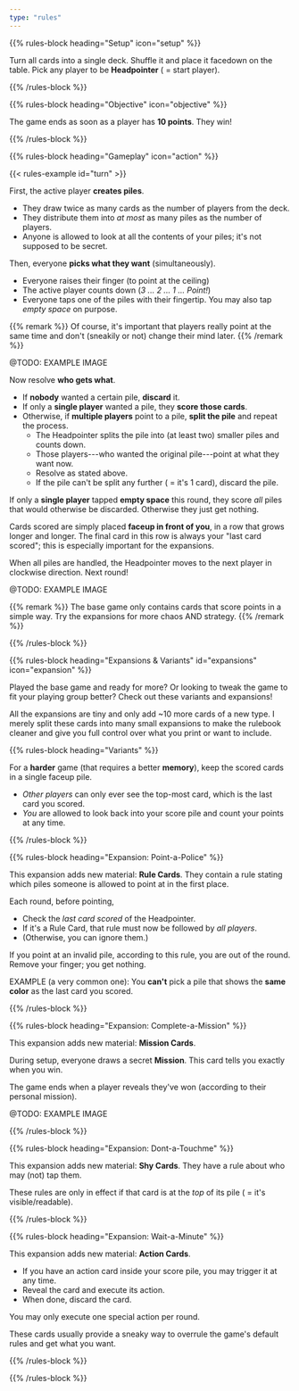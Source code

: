 ```yaml
---
type: "rules"
---
```


{{% rules-block heading="Setup" icon="setup" %}}

Turn all cards into a single deck. Shuffle it and place it facedown on the table. Pick any player to be **Headpointer** ( = start player).

{{% /rules-block %}}

{{% rules-block heading="Objective" icon="objective" %}}

The game ends as soon as a player has **10 points**. They win!

{{% /rules-block %}}

{{% rules-block heading="Gameplay" icon="action" %}}

{{< rules-example id="turn" >}}

First, the active player **creates piles**.

* They draw twice as many cards as the number of players from the deck. 
* They distribute them into _at most_ as many piles as the number of players.
* Anyone is allowed to look at all the contents of your piles; it's not supposed to be secret.

Then, everyone **picks what they want** (simultaneously).

* Everyone raises their finger (to point at the ceiling)
* The active player counts down (_3 ... 2 ... 1 ... Point!_)
* Everyone taps one of the piles with their fingertip. You may also tap _empty space_ on purpose.

{{% remark %}}
Of course, it's important that players really point at the same time and don't (sneakily or not) change their mind later.
{{% /remark %}}

@TODO: EXAMPLE IMAGE

Now resolve **who gets what**.

* If **nobody** wanted a certain pile, **discard** it.
* If only a **single player** wanted a pile, they **score those cards**.
* Otherwise, if **multiple players** point to a pile, **split the pile** and repeat the process.
  * The Headpointer splits the pile into (at least two) smaller piles and counts down.
  * Those players---who wanted the original pile---point at what they want now.
  * Resolve as stated above.
  * If the pile can't be split any further ( = it's 1 card), discard the pile.

If only a **single player** tapped **empty space** this round, they score _all_ piles that would otherwise be discarded. Otherwise they just get nothing.

Cards scored are simply placed **faceup in front of you**, in a row that grows longer and longer. The final card in this row is always your "last card scored"; this is especially important for the expansions.

When all piles are handled, the Headpointer moves to the next player in clockwise direction. Next round!

@TODO: EXAMPLE IMAGE

{{% remark %}}
The base game only contains cards that score points in a simple way. Try the expansions for more chaos AND strategy.
{{% /remark %}}

{{% /rules-block %}}

{{% rules-block heading="Expansions & Variants" id="expansions" icon="expansion" %}}

Played the base game and ready for more? Or looking to tweak the game to fit your playing group better? Check out these variants and expansions!

All the expansions are tiny and only add ~10 more cards of a new type. I merely split these cards into many small expansions to make the rulebook cleaner and give you full control over what you print or want to include.

{{% rules-block heading="Variants" %}}

For a **harder** game (that requires a better **memory**), keep the scored cards in a single faceup pile. 

* _Other players_ can only ever see the top-most card, which is the last card you scored.
* _You_ are allowed to look back into your score pile and count your points at any time.

{{% /rules-block %}}

{{% rules-block heading="Expansion: Point-a-Police" %}}

This expansion adds new material: **Rule Cards**. They contain a rule stating which piles someone is allowed to point at in the first place.

Each round, before pointing, 

* Check the _last card scored_ of the Headpointer. 
* If it's a Rule Card, that rule must now be followed by _all players_. 
* (Otherwise, you can ignore them.)

If you point at an invalid pile, according to this rule, you are out of the round. Remove your finger; you get nothing.

EXAMPLE (a very common one): You **can't** pick a pile that shows the **same color** as the last card you scored.

{{% /rules-block %}}

{{% rules-block heading="Expansion: Complete-a-Mission" %}}

This expansion adds new material: **Mission Cards**.

During setup, everyone draws a secret **Mission**. This card tells you exactly when you win.

The game ends when a player reveals they've won (according to their personal mission).

@TODO: EXAMPLE IMAGE

{{% /rules-block %}}

{{% rules-block heading="Expansion: Dont-a-Touchme" %}}

This expansion adds new material: **Shy Cards**. They have a rule about who may (not) tap them.

These rules are only in effect if that card is at the _top_ of its pile ( = it's visible/readable).

{{% /rules-block %}}

{{% rules-block heading="Expansion: Wait-a-Minute" %}}

This expansion adds new material: **Action Cards**.

* If you have an action card inside your score pile, you may trigger it at any time. 
* Reveal the card and execute its action.
* When done, discard the card.

You may only execute one special action per round.

These cards usually provide a sneaky way to overrule the game's default rules and get what you want.

{{% /rules-block %}}

{{% /rules-block %}}

